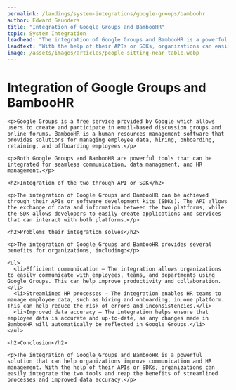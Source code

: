 ```yaml
---
permalink: /landings/system-integrations/google-groups/bamboohr
author: Edward Saunders
title: "Integration of Google Groups and BambooHR"
topic: System Integration
leadhead: "The integration of Google Groups and BambooHR is a powerful solution that can help organizations improve communication and HR management"
leadtext: "With the help of their APIs or SDKs, organizations can easily integrate the two tools and reap the benefits of streamlined processes and improved data accuracy."
image: /assets/images/articles/people-sitting-near-table.webp
---
```

<div class="arttext">    <h1>Integration of Google Groups and BambooHR</h1>

    <p>Google Groups is a free service provided by Google which allows users to create and participate in email-based discussion groups and online forums. BambooHR is a human resources management software that provides solutions for managing employee data, hiring, onboarding, retaining, and offboarding employees.</p>

    <p>Both Google Groups and BambooHR are powerful tools that can be integrated for seamless communication, data management, and HR management.</p>

    <h2>Integration of the two through API or SDK</h2>

    <p>The integration of Google Groups and BambooHR can be achieved through their APIs or software development kits (SDKs). The API allows the exchange of data and information between the two platforms, while the SDK allows developers to easily create applications and services that can interact with both platforms.</p>

    <h2>Problems their integration solves</h2>

    <p>The integration of Google Groups and BambooHR provides several benefits for organizations, including:</p>

    <ul>
      <li>Efficient communication – The integration allows organizations to easily communicate with employees, teams, and departments using Google Groups. This can help improve productivity and collaboration.</li>
      <li>Streamlined HR processes – The integration enables HR teams to manage employee data, such as hiring and onboarding, in one platform. This can help reduce the risk of errors and inconsistencies.</li>
      <li>Improved data accuracy – The integration helps ensure that employee data is accurate and up-to-date, as any changes made in BambooHR will automatically be reflected in Google Groups.</li>
    </ul>

    <h2>Conclusion</h2>

    <p>The integration of Google Groups and BambooHR is a powerful solution that can help organizations improve communication and HR management. With the help of their APIs or SDKs, organizations can easily integrate the two tools and reap the benefits of streamlined processes and improved data accuracy.</p>
</div>